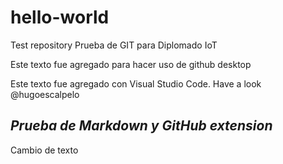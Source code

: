 # hello-world
Test repository
Prueba de GIT para Diplomado IoT

Este texto fue agregado para hacer uso de github desktop

Este texto fue agregado con Visual Studio Code.
Have a look @hugoescalpelo

## _Prueba de Markdown y GitHub extension_
Cambio de texto